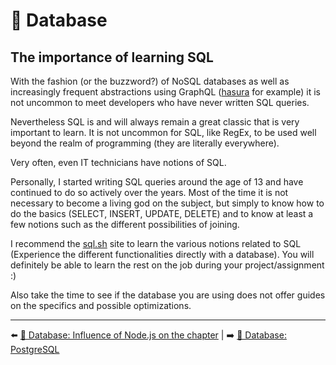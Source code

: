 # 💾 Database

## The importance of learning SQL

With the fashion (or the buzzword?) of NoSQL databases as well as increasingly frequent abstractions using GraphQL ([hasura](https://hasura.io/) for example) it is not uncommon to meet developers who have never written SQL queries.

Nevertheless SQL is and will always remain a great classic that is very important to learn. It is not uncommon for SQL, like RegEx, to be used well beyond the realm of programming (they are literally everywhere).

Very often, even IT technicians have notions of SQL.

Personally, I started writing SQL queries around the age of 13 and have continued to do so actively over the years. Most of the time it is not necessary to become a living god on the subject, but simply to know how to do the basics (SELECT, INSERT, UPDATE, DELETE) and to know at least a few notions such as the different possibilities of joining.

I recommend the [sql.sh](https://sql.sh/) site to learn the various notions related to SQL (Experience the different functionalities directly with a database). You will definitely be able to learn the rest on the job during your project/assignment :)

Also take the time to see if the database you are using does not offer guides on the specifics and possible optimizations.

---

⬅️ [💾 Database: Influence of Node.js on the chapter](./2-influence-node.md) |
➡️ [💾 Database: PostgreSQL](./4-postgres.md)
